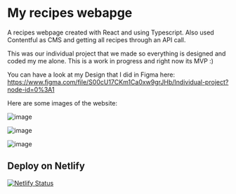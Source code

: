 # My recipes webapge

A recipes webpage created with React and using Typescript. Also used Contentful as CMS and getting all recipes through an API call.

This was our individual project that we made so everything is designed and coded my me alone. This is a work in progress and right now its MVP :)

You can have a look at my Design that I did in Figma here: 
https://www.figma.com/file/S00cU17CKm1Ca0xw9grJHb/Individual-project?node-id=0%3A1

Here are some images of the website:

![image](https://user-images.githubusercontent.com/39659763/134507436-24acc208-d1aa-430e-bfe0-430ff2621fb3.png)

![image](https://user-images.githubusercontent.com/39659763/134507497-9b666c6a-041e-4fa4-a68f-94b118df11a5.png)

![image](https://user-images.githubusercontent.com/39659763/134507563-e649f54f-aaf4-4650-8367-bc76f0ae7052.png)

## Deploy on Netlify

[![Netlify Status](https://api.netlify.com/api/v1/badges/d20c2fc4-ca9d-430e-842d-58ae8398e366/deploy-status)](https://app.netlify.com/sites/lets-eat-and-be-happy/deploys)
